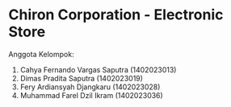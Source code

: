 # Chiron Corporation - Electronic Store

Anggota Kelompok:
1. Cahya Fernando Vargas Saputra (1402023013)
2. Dimas Pradita Saputra (1402023019)
3. Fery Ardiansyah Djangkaru (1402023028)
4. Muhammad Farel Dzil Ikram (1402023036)